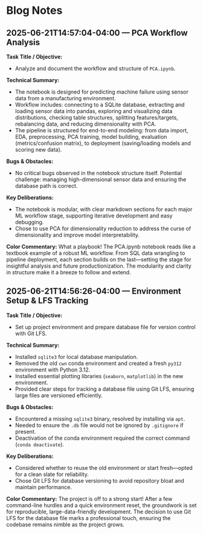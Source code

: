 # Blog Notes

## 2025-06-21T14:57:04-04:00 — PCA Workflow Analysis

**Task Title / Objective:**
- Analyze and document the workflow and structure of `PCA.ipynb`.

**Technical Summary:**
- The notebook is designed for predicting machine failure using sensor data from a manufacturing environment.
- Workflow includes: connecting to a SQLite database, extracting and loading sensor data into pandas, exploring and visualizing data distributions, checking table structures, splitting features/targets, rebalancing data, and reducing dimensionality with PCA.
- The pipeline is structured for end-to-end modeling: from data import, EDA, preprocessing, PCA training, model building, evaluation (metrics/confusion matrix), to deployment (saving/loading models and scoring new data).

**Bugs & Obstacles:**
- No critical bugs observed in the notebook structure itself. Potential challenge: managing high-dimensional sensor data and ensuring the database path is correct.

**Key Deliberations:**
- The notebook is modular, with clear markdown sections for each major ML workflow stage, supporting iterative development and easy debugging.
- Chose to use PCA for dimensionality reduction to address the curse of dimensionality and improve model interpretability.

**Color Commentary:**
What a playbook! The PCA.ipynb notebook reads like a textbook example of a robust ML workflow. From SQL data wrangling to pipeline deployment, each section builds on the last—setting the stage for insightful analysis and future productionization. The modularity and clarity in structure make it a breeze to follow and extend.

## 2025-06-21T14:56:26-04:00 — Environment Setup & LFS Tracking

**Task Title / Objective:**
- Set up project environment and prepare database file for version control with Git LFS.

**Technical Summary:**
- Installed `sqlite3` for local database manipulation.
- Removed the old `cwn` conda environment and created a fresh `py312` environment with Python 3.12.
- Installed essential plotting libraries (`seaborn`, `matplotlib`) in the new environment.
- Provided clear steps for tracking a database file using Git LFS, ensuring large files are versioned efficiently.

**Bugs & Obstacles:**
- Encountered a missing `sqlite3` binary, resolved by installing via `apt`.
- Needed to ensure the `.db` file would not be ignored by `.gitignore` if present.
- Deactivation of the conda environment required the correct command (`conda deactivate`).

**Key Deliberations:**
- Considered whether to reuse the old environment or start fresh—opted for a clean slate for reliability.
- Chose Git LFS for database versioning to avoid repository bloat and maintain performance.

**Color Commentary:**
The project is off to a strong start! After a few command-line hurdles and a quick environment reset, the groundwork is set for reproducible, large-data-friendly development. The decision to use Git LFS for the database file marks a professional touch, ensuring the codebase remains nimble as the project grows.
